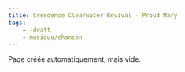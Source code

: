 ```yaml
---
title: Creedence Clearwater Revival - Proud Mary
tags:
    - -draft
    - musique/chanson
---
```


Page créée automatiquement, mais vide.
